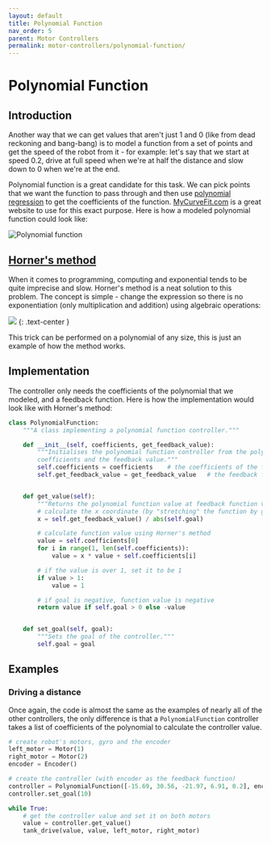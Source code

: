 ```yaml
---
layout: default
title: Polynomial Function
nav_order: 5
parent: Motor Controllers
permalink: motor-controllers/polynomial-function/
---
```


# Polynomial Function

## Introduction
Another way that we can get values that aren't just 1 and 0 (like from dead reckoning and bang-bang) is to model a function from a set of points and get the speed of the robot from it - for example: let's say that we start at speed 0.2, drive at full speed when we're at half the distance and slow down to 0 when we're at the end.

Polynomial function is a great candidate for this task. We can pick points that we want the function to pass through and then use [polynomial regression](https://en.wikipedia.org/wiki/Polynomial_regression) to get the coefficients of the function. [MyCurveFit.com](https://mycurvefit.com/) is a great website to use for this exact purpose. Here is how a modeled polynomial function could look like:

![Polynomial function]({{site.url}}/assets/images/motor-controllers/polynomial-function.png "Polynomial function")


## [Horner's method](https://en.wikipedia.org/wiki/Horner%27s_method)
When it comes to programming, computing and exponential tends to be quite imprecise and slow. Horner's method is a neat solution to this problem. The concept is simple - change the expression so there is no exponentiation (only multiplication and addition) using algebraic operations:

![](http://mathurl.com/ybo55usq.png)
{: .text-center }

This trick can be performed on a polynomial of any size, this is just an example of how the method works.


## Implementation
The controller only needs the coefficients of the polynomial that we modeled, and a feedback function. Here is how the implementation would look like with Horner's method:

```python
class PolynomialFunction:
    """A class implementing a polynomial function controller."""

    def __init__(self, coefficients, get_feedback_value):
        """Initialises the polynomial function controller from the polynomial
        coefficients and the feedback value."""
        self.coefficients = coefficients    # the coefficients of the function
        self.get_feedback_value = get_feedback_value   # the feedback function


    def get_value(self):
        """Returns the polynomial function value at feedback function value."""
        # calculate the x coordinate (by "stretching" the function by goal)
        x = self.get_feedback_value() / abs(self.goal)

        # calculate function value using Horner's method
        value = self.coefficients[0]
        for i in range(1, len(self.coefficients)):
            value = x * value + self.coefficients[i]

        # if the value is over 1, set it to be 1
        if value > 1:
            value = 1

        # if goal is negative, function value is negative
        return value if self.goal > 0 else -value


    def set_goal(self, goal):
        """Sets the goal of the controller."""
        self.goal = goal
```


## Examples

### Driving a distance
Once again, the code is almost the same as the examples of nearly all of the other controllers, the only difference is that a `PolynomialFunction` controller takes a list of coefficients of the polynomial to calculate the controller value.

```python
# create robot's motors, gyro and the encoder
left_motor = Motor(1)
right_motor = Motor(2)
encoder = Encoder()

# create the controller (with encoder as the feedback function)
controller = PolynomialFunction([-15.69, 30.56, -21.97, 6.91, 0.2], encoder)
controller.set_goal(10)

while True:
    # get the controller value and set it on both motors
    value = controller.get_value()
    tank_drive(value, value, left_motor, right_motor)
```
